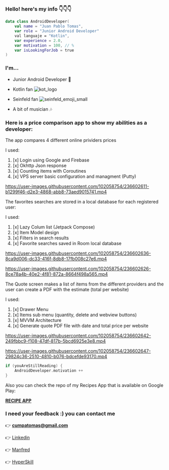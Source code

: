 
### Hello! here's my info 👇👇👇
```kotlin
data class AndroidDeveloper(
    val name = "Juan Pablo Tomas",
    var role = "Junior Android Developer"
    val languaje = "Kotlin",
    var experience = 2.0,
    var motivation = 100, // %
    var isLookingForJob = true
)
```
### I'm...
* Junior Android Developer 📱


* Kotlin fan ![kot_logo](https://user-images.githubusercontent.com/102058754/236602534-ceee46b7-61bb-43b0-a3bf-c133f337bc4f.png)


* Seinfeld fan ![seinfeld_emoji_small](https://user-images.githubusercontent.com/102058754/236602538-906229d0-4142-43c8-8182-4f30efb2018b.png)


* A bit of musician 🎶

### Here is a price comparison app to show my abilities as a developer:

The app compares 4 different online prividers prices

I used:
1. [x] Login using Google and Firebase
2. [x] Okhttp Json response
3. [x] Counting items with Coroutines
4. [x] VPS server basic configuration and managment (Putty)


https://user-images.githubusercontent.com/102058754/236602611-b1299f46-d2e3-4868-abb8-73aed9015741.mp4



The favorites searches are stored in a local database for each registered user:

I used:
1. [x] Lazy Colum list (Jetpack Compose)
2. [x] Item Model design
3. [x] Filters in search results
4. [x] Favorite searches saved in Room local database

https://user-images.githubusercontent.com/102058754/236602636-8ca9d006-dc33-416f-8db8-17fb008c27e6.mp4 

https://user-images.githubusercontent.com/102058754/236602626-8ce78a4b-40e2-4f81-872a-8664f498a565.mp4


The Quote screen makes a list of items from the different providers and the user can create a PDF with the estimate (total per website)

I used:
1. [x] Drawer Menu
2. [x] Items sub menu (quantity, delete and webview buttons)
3. [x] MVVM Architecture
4. [x] Generate quote PDF file with date and total price per website



https://user-images.githubusercontent.com/102058754/236602642-249fbbc9-f108-47df-817b-5bcd6925e3e8.mp4


https://user-images.githubusercontent.com/102058754/236602647-29824c36-2510-4810-b076-bdcefde93170.mp4


```kotlin
if (youAreStillReading) {
    AndroidDeveloper.motivation ++
}
```

Also you can check the repo of my Recipes App that is available on Google Play:

[**RECIPE APP**](https://github.com/cumpatomas/Recetas_De_Bruno_App)

### I need your feedback :) you can contact me 

👉 **cumpatomas@gmail.com**

👉 [Linkedin](https://www.linkedin.com/in/juan-pablo-tomas-203693274/)

👉 [Manfred](https://mnf.red/84f790fd-5061-4ce1-b696-6eb1cb9eba29/classic)

👉 [HyperSkill](https://hyperskill.org/profile/201988658)

